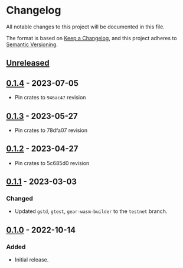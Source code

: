 # Changelog
All notable changes to this project will be documented in this file.

The format is based on [Keep a Changelog](https://keepachangelog.com/en/1.0.0/),
and this project adheres to [Semantic Versioning](https://semver.org/spec/v2.0.0.html).

## [Unreleased]

## [0.1.4] - 2023-07-05
- Pin crates to `946ac47` revision

## [0.1.3] - 2023-05-27
- Pin crates to 78dfa07 revision

## [0.1.2] - 2023-04-27
- Pin crates to 5c685d0 revision

## [0.1.1] - 2023-03-03
### Changed
- Updated `gstd`, `gtest`, `gear-wasm-builder` to the `testnet` branch.

## [0.1.0] - 2022-10-14
### Added
- Initial release.

[Unreleased]: https://github.com/gear-dapps/rock-paper-scissors/compare/0.1.4...HEAD
[0.1.4]: https://github.com/gear-dapps/rock-paper-scissors/compare/0.1.3...0.1.4
[0.1.3]: https://github.com/gear-dapps/rock-paper-scissors/compare/0.1.2...0.1.3
[0.1.2]: https://github.com/gear-dapps/rock-paper-scissors/compare/0.1.1...0.1.2
[0.1.1]: https://github.com/gear-dapps/rock-paper-scissors/compare/0.1.0...0.1.1
[0.1.0]: https://github.com/gear-dapps/rock-paper-scissors/compare/9e34933...0.1.0
